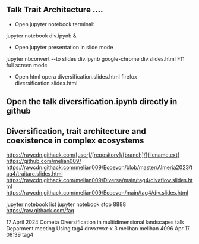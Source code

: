 ## Talk Trait Architecture ....

* Open jupyter notebook terminal: 

jupyter notebook div.ipynb &

* Open jupyter presentation in slide mode

jupyter nbconvert --to slides div.ipynb
google-chrome div.slides.html
F11 full screen mode

* Open html 
opera diversification.slides.html
firefox diversification.slides.html

## Open the talk diversification.ipynb directly in github


## Diversification, trait architecture and coexistence in complex ecosystems



https://rawcdn.githack.com/[user]/[repository]/[branch]/[filename.ext]
https://github.com/melian009/
https://rawcdn.githack.com/melian009/Ecoevon/blob/master/Almeria2023/tag4/traitarc.slides.html
https://rawcdn.githack.com/melian009/Diversa/main/tag4/divaflow.slides.html
https://rawcdn.githack.com/melian009/Ecoevon/main/tag4/div.slides.html



jupyter notebook list
jupyter notebook stop 8888
https://raw.githack.com/faq


17 April 2024
Cometa Diversification in multidimensional landscapes talk Deparment meeting
Using tag4
drwxrwxr-x   3 melihan melihan   4096 Apr 17 08:39 tag4


